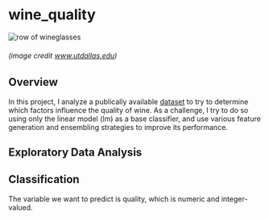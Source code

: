 # wine_quality

![row of wineglasses](https://github.com/cjstoneking/wine_quality/images/row_wine_glasses_utdallas.jpg)
###### (image credit www.utdallas.edu)


## Overview

In this project, I analyze a publically available [dataset](https://archive.ics.uci.edu/ml/machine-learning-databases/wine-quality/) to try to determine which factors influence the quality of wine. As a challenge, I try to do so using only the linear model (lm) as a base classifier, and use various feature generation and ensembling strategies to improve its performance.

## Exploratory Data Analysis

## Classification

The variable we want to predict is quality, which is numeric and integer-valued.
